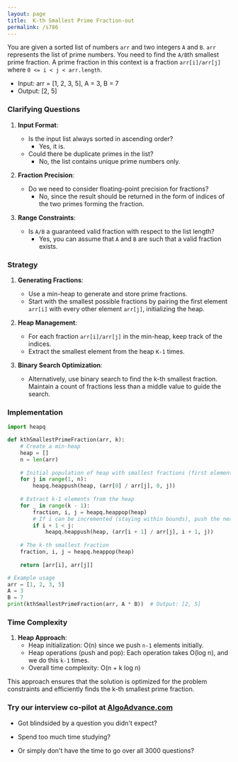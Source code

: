 ```yaml
---
layout: page
title:  K-th Smallest Prime Fraction-out
permalink: /s786
---
```


You are given a sorted list of numbers `arr` and two integers `A` and `B`. `arr` represents the list of prime numbers. You need to find the `A/B`th smallest prime fraction. A prime fraction in this context is a fraction `arr[i]/arr[j]` where `0 <= i < j < arr.length`.

* Input: arr = [1, 2, 3, 5], A = 3, B = 7
* Output: [2, 5]

### Clarifying Questions

1. **Input Format**:
   - Is the input list always sorted in ascending order?
     - Yes, it is.
   - Could there be duplicate primes in the list?
     - No, the list contains unique prime numbers only.

2. **Fraction Precision**:
   - Do we need to consider floating-point precision for fractions?
     - No, since the result should be returned in the form of indices of the two primes forming the fraction.

3. **Range Constraints**:
   - Is `A/B` a guaranteed valid fraction with respect to the list length?
     - Yes, you can assume that `A` and `B` are such that a valid fraction exists.

### Strategy

1. **Generating Fractions**:
   - Use a min-heap to generate and store prime fractions.
   - Start with the smallest possible fractions by pairing the first element `arr[i]` with every other element `arr[j]`, initializing the heap.

2. **Heap Management**:
   - For each fraction `arr[i]/arr[j]` in the min-heap, keep track of the indices.
   - Extract the smallest element from the heap `K-1` times.

3. **Binary Search Optimization**:
   - Alternatively, use binary search to find the k-th smallest fraction. Maintain a count of fractions less than a middle value to guide the search.

### Implementation

```python
import heapq

def kthSmallestPrimeFraction(arr, k):
    # Create a min-heap
    heap = []
    n = len(arr)
    
    # Initial population of heap with smallest fractions (first element paired with each other)
    for j in range(1, n):
        heapq.heappush(heap, (arr[0] / arr[j], 0, j))
    
    # Extract k-1 elements from the heap
    for _ in range(k - 1):
        fraction, i, j = heapq.heappop(heap)
        # If i can be incremented (staying within bounds), push the next fraction
        if i + 1 < j:
            heapq.heappush(heap, (arr[i + 1] / arr[j], i + 1, j))
    
    # The k-th smallest fraction
    fraction, i, j = heapq.heappop(heap)
    
    return [arr[i], arr[j]]

# Example usage
arr = [1, 2, 3, 5]
A = 3
B = 7
print(kthSmallestPrimeFraction(arr, A * B))  # Output: [2, 5]
```

### Time Complexity

1. **Heap Approach**:
   - Heap initialization: O(n) since we push `n-1` elements initially.
   - Heap operations (push and pop): Each operation takes O(log n), and we do this `k-1` times.
   - Overall time complexity: O(n + k log n)

This approach ensures that the solution is optimized for the problem constraints and efficiently finds the k-th smallest prime fraction.


### Try our interview co-pilot at [AlgoAdvance.com](https://algoAdvance.com)

- Got blindsided by a question you didn't expect?

- Spend too much time studying?

- Or simply don't have the time to go over all 3000 questions?

